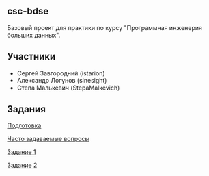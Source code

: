 ## csc-bdse
Базовый проект для практики по курсу "Программная инженерия больших данных".

## Участники

* Сергей Завгородний (istarion)
* Александр Логунов (sinesight)
* Степа Малькевич (StepaMalkevich)

## Задания
[Подготовка](INSTALL.md)

[Часто задаваемые вопросы](FAQ.md)

[Задание 1](TASK1.md)

[Задание 2](TASK2.md)

